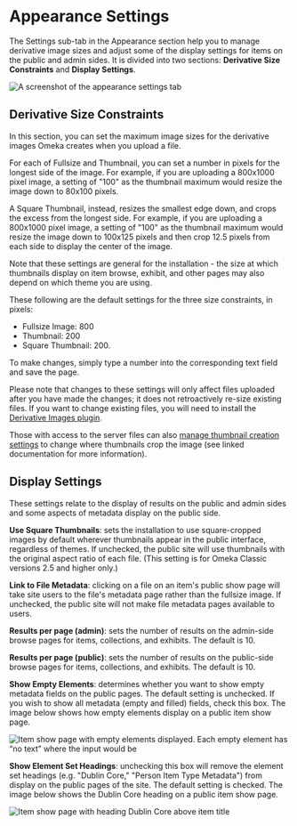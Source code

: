 # Appearance Settings

The Settings sub-tab in the Appearance section help you to manage derivative image sizes and adjust some of the display settings for items on the public and admin sides. It is divided into two sections: **Derivative Size Constraints** and **Display Settings**.

![A screenshot of the appearance settings tab](../../doc_files/appearSettings.png "A screenshot of the appearance settings tab")

Derivative Size Constraints
----------------------------------------------------------------

In this section, you can set the maximum image sizes for the derivative images Omeka creates when you upload a file. 

For each of Fullsize and Thumbnail, you can set a number in pixels for the longest side of the image. For example, if you are uploading a 800x1000 pixel image, a setting of "100" as the thumbnail maximum would resize the image down to 80x100 pixels. 

A Square Thumbnail, instead, resizes the smallest edge down, and crops the excess from the longest side. For example, if you are uploading a 800x1000 pixel image, a setting of "100" as the thumbnail maximum would resize the image down to 100x125 pixels and then crop 12.5 pixels from each side to display the center of the image. 

Note that these settings are general for the installation - the size at which thumbnails display on item browse, exhibit, and other pages may also depend on which theme you are using.

These following are the default settings for the three size constraints, in pixels:

-   Fullsize Image: 800
-   Thumbnail: 200
-   Square Thumbnail: 200.

To make changes, simply type a number into the corresponding text field and save the page.

Please note that changes to these settings will only affect files uploaded after you have made the changes; it does not retroactively re-size existing files. If you want to change existing files, you will need to install the [Derivative Images plugin](../../Plugins/DerivativeImages.md).

Those with access to the server files can also [manage thumbnail creation settings](../../Technical/ConfiguringThumbnailCreation.md) to change where thumbnails crop the image (see linked documentation for more information).

Display Settings
----------------------------------------------------------------
These settings relate to the display of results on the public and admin sides and some aspects of metadata display on the public side. 

**Use Square Thumbnails**: sets the installation to use square-cropped images by default wherever thumbnails appear in the public interface, regardless of themes. If unchecked, the public site will use thumbnails with the original aspect ratio of each file. (This setting is for Omeka Classic versions 2.5 and higher only.)

**Link to File Metadata**: clicking on a file on an item's public show page will take site users to the file's metadata page rather than the fullsize image. If unchecked, the public site will not make file metadata pages available to users. 

**Results per page (admin)**: sets the number of results on the admin-side browse pages for items, collections, and exhibits. The default is 10.

**Results per page (public)**: sets the number of results on the public-side browse pages for items, collections, and exhibits. The default is 10.

**Show Empty Elements**: determines whether you want to show empty metadata fields on the public pages. The default setting is unchecked. If you wish to show all metadata (empty and filled) fields, check this box. The image below shows how empty elements display on a public item show page.

![Item show page with empty elements displayed. Each empty element has “no text” where the input would be](../../doc_files/showEmptyElm.png "Item show page with empty elements displayed. Each empty element has “no text” where the input would be")

**Show Element Set Headings**: unchecking this box will remove the element set headings (e.g. "Dublin Core," "Person Item Type Metadata") from display on the public pages of the site. The default setting is checked. The image below shows the Dublin Core heading on a public item show page.

![Item show page with heading Dublin Core above item title](../../doc_files/showElmSet.png "Item show page with heading Dublin Core above item title")
